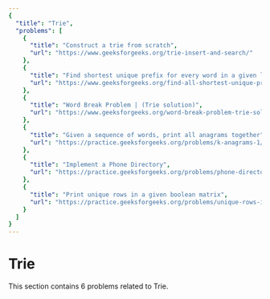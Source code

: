 ```yaml
---
{
  "title": "Trie",
  "problems": [
    {
      "title": "Construct a trie from scratch",
      "url": "https://www.geeksforgeeks.org/trie-insert-and-search/"
    },
    {
      "title": "Find shortest unique prefix for every word in a given list",
      "url": "https://www.geeksforgeeks.org/find-all-shortest-unique-prefixes-to-represent-each-word-in-a-given-list/"
    },
    {
      "title": "Word Break Problem | (Trie solution)",
      "url": "https://www.geeksforgeeks.org/word-break-problem-trie-solution/"
    },
    {
      "title": "Given a sequence of words, print all anagrams together",
      "url": "https://practice.geeksforgeeks.org/problems/k-anagrams-1/0"
    },
    {
      "title": "Implement a Phone Directory",
      "url": "https://practice.geeksforgeeks.org/problems/phone-directory/0"
    },
    {
      "title": "Print unique rows in a given boolean matrix",
      "url": "https://practice.geeksforgeeks.org/problems/unique-rows-in-boolean-matrix/1"
    }
  ]
}
---
```

# Trie

This section contains 6 problems related to Trie.
